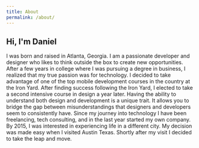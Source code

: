 ```yaml
---
title: About
permalink: /about/
---
```


## Hi, I'm Daniel

I was born and raised in Atlanta, Georgia. I am a passionate developer and designer who likes to think outside the box to create new opportunities. After a few years in college where I was pursuing a degree in business, I realized that my true passion was for technology. I decided to take advantage of one of the top mobile development courses in the country at the Iron Yard. After finding success following the Iron Yard, I elected to take a second intensive course in design a year later. Having the ability to understand both design and development is a unique trait. It allows you to bridge the gap between misunderstandings that designers and developers seem to consistently have.
Since my journey into technology I have been freelancing, tech consulting, and in the last year started my own company.
By 2015, I was interested in experiencing life in a different city. My decision was made easy when I visited Austin Texas. Shortly after my visit I decided to take the leap and move.